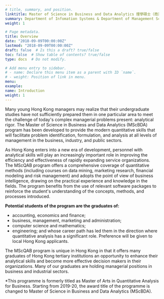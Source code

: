 ```yaml
---
# title, summary, and position.
linktitle: Master of Science in Business and Data Analytics 理學碩士（商業及數據分析）
summary: Department of Infomation Systems & Department of Management Sciences
weight: 1

# Page metadata.
title: Overview
date: "2018-09-09T00:00:00Z"
lastmod: "2018-09-09T00:00:00Z"
draft: false  # Is this a draft? true/false
toc: false  # Show table of contents? true/false
type: docs  # Do not modify.

# Add menu entry to sidebar.
# - name: Declare this menu item as a parent with ID `name`.
# - weight: Position of link in menu.
menu:
example:
name: Introduction
weight: 1
---
```

Many young Hong Kong managers may realize that their undergraduate studies have not sufficiently prepared them in one particular area to meet the challenge of today's complex managerial problems present: analytical rigor. The Master of Science in Business and Data Analytics (MScBDA) program has been developed to provide the modern quantitative skills that will facilitate problem identification, formulation, and analysis at all levels of management in the business, industry, and public sectors.

As Hong Kong enters into a new era of development, personnel with analytical skills will play an increasingly important role in improving the efficiency and effectiveness of rapidly expanding service organizations. The MScQAB program offers a comprehensive coverage of quantitative methods (including courses on data mining, marketing research, financial modeling and risk management) and adopts the point of view of business intelligence, drawing on the practical experience and knowledge in the fields. The program benefits from the use of relevant software packages to reinforce the student's understanding of the concepts, methods, and processes introduced.

**Potential students of the program are the graduates of:**

*   accounting, economics and finance;
*   business, management, marketing and administration;
*   computer science and mathematics;
*   engineering;
and whose career path has led them in the direction where quantitative analysis has a significant role. Preference will be given to local Hong Kong applicants.

The MScQAB program is unique in Hong Kong in that it offers many graduates of Hong Kong tertiary institutions an opportunity to enhance their analytical skills and become more effective decision makers in their organizations. Many of our graduates are holding managerial positions in business and industrial sectors.

*This programme is formerly titled as Master of Arts in Quantitative Analysis for Business. Starting from 2019-20, the award title of the programme is changed to Master of Science in Business and Data Analytics (MScBDA).

